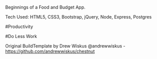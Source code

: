 Beginnings of a Food and Budget App.

Tech Used: HTML5, CSS3, Bootstrap, jQuery, Node, Express, Postgres

#Productivity

#Do Less Work

Original BuildTemplate by Drew Wiskus @andrewwiskus - https://github.com/andrewwiskus/chestnut
